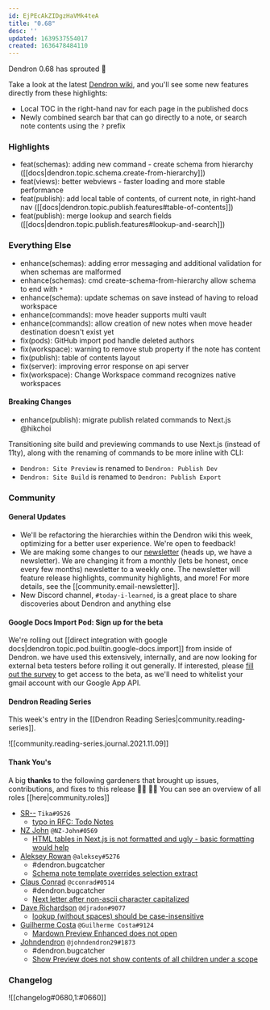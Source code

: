 ```yaml
---
id: EjPEcAkZIDgzHaVMk4teA
title: "0.68"
desc: ''
updated: 1639537554017
created: 1636478484110
---
```


Dendron 0.68 has sprouted  🌱

Take a look at the latest [Dendron wiki](https://wiki.dendron.so), and you'll see some new features directly from these highlights:

* Local TOC in the right-hand nav for each page in the published docs
* Newly combined search bar that can go directly to a note, or search note contents using the `?` prefix

### Highlights
* feat(schemas): adding new command - create schema from hierarchy ([[docs|dendron.topic.schema.create-from-hierarchy]])
* feat(views): better webviews - faster loading and more stable performance
* feat(publish): add local table of contents, of current note, in right-hand nav ([[docs|dendron.topic.publish.features#table-of-contents]])
* feat(publish): merge lookup and search fields ([[docs|dendron.topic.publish.features#lookup-and-search]])

### Everything Else
* enhance(schemas): adding error messaging and additional validation for when schemas are malformed
* enhance(schemas): cmd create-schema-from-hierarchy allow schema to end with `*`
* enhance(schema): update schemas on save instead of having to reload workspace
* enhance(commands): move header supports multi vault
* enhance(commands): allow creation of new notes when move header destination doesn't exist yet
* fix(pods): GitHub import pod handle deleted authors
* fix(workspace): warning to remove stub property if the note has content
* fix(publish): table of contents layout
* fix(server): improving error response on api server
* fix(workspace): Change Workspace command recognizes native workspaces

#### Breaking Changes
* enhance(publish): migrate publish related commands to Next.js @hikchoi

Transitioning site build and previewing commands to use Next.js (instead of 11ty), along with the renaming of commands to be more inline with CLI:
* `Dendron: Site Preview` is renamed to `Dendron: Publish Dev`
* `Dendron: Site Build` is renamed to `Dendron: Publish Export`

### Community

#### General Updates

- We'll be refactoring the hierarchies within the Dendron wiki this week, optimizing for a better user experience. We're open to feedback!
- We are making some changes to our [newsletter](https://link.dendron.so/newsletter) (heads up, we have a newsletter). We are changing it from a monthly (lets be honest, once every few months) newsletter to a weekly one. The newsletter will feature release highlights, community highlights, and more! For more details, see the [[community.email-newsletter]].
- New Discord channel, `#today-i-learned`, is a great place to share discoveries about Dendron and anything else

#### Google Docs Import Pod: Sign up for the beta

We're rolling out [[direct integration with google docs|dendron.topic.pod.builtin.google-docs.import]] from inside of Dendron. we have used this extensively, internally, and are now looking for external beta testers before rolling it out generally. If interested, please [fill out the survey](https://airtable.com/shrP1yKjIDPFU4wHN) to get access to the beta, as we'll need to whitelist your gmail account with our Google App API.

#### Dendron Reading Series

This week's entry in the [[Dendron Reading Series|community.reading-series]].

![[community.reading-series.journal.2021.11.09]]

#### Thank You's

A big **thanks** to the following gardeners that brought up issues, contributions, and fixes to this release :man_farmer: :woman_farmer: 
You can see an overview of all roles [[here|community.roles]]

- [SR--](https://github.com/SR--) `Tika#9526`
  - [typo in RFC: Todo Notes](https://github.com/dendronhq/dendron-site/pull/259)
- [NZ John](https://github.com/nz-john) `@NZ-John#0569`
  - [HTML tables in Next.js is not formatted and ugly - basic formatting would help](https://github.com/dendronhq/dendron/issues/1674)
- [Aleksey Rowan](https://github.com/aleksey-rowan) `@aleksey#5276`
  - #dendron.bugcatcher
  - [Schema note template overrides selection extract](https://github.com/dendronhq/dendron/issues/1675)
- [Claus Conrad](https://github.com/cconrad) `@cconrad#0514`
	- #dendron.bugcatcher
	- [Next letter after non-ascii character capitalized](https://github.com/dendronhq/dendron/issues/1668)
- [Dave Richardson](https://github.com/djradon) `@djradon#9077`
	- [lookup (without spaces) should be case-insensitive](https://github.com/dendronhq/dendron/issues/1654)
- [Guilherme Costa](https://github.com/guilhermesfc) `@Guilherme Costa#9124`
	- [Mardown Preview Enhanced does not open](https://github.com/dendronhq/dendron/issues/1657)
- [Johndendron](https://github.com/johndendron) `@johndendron29#1873`
	- #dendron.bugcatcher
	- [Show Preview does not show contents of all children under a scope](https://github.com/dendronhq/dendron/issues/1663)

### Changelog
![[changelog#0680,1:#0660]]

